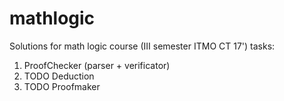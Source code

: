 mathlogic
=========

Solutions for math logic course (III semester ITMO CT 17') tasks:

1.  ProofChecker (parser + verificator)
2.  TODO Deduction
3.  TODO Proofmaker